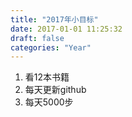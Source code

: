 ```yaml
---
title: "2017年小目标"
date: 2017-01-01 11:25:32
draft: false
categories: "Year"
---
```



1. 看12本书籍
2. 每天更新github
3. 每天5000步